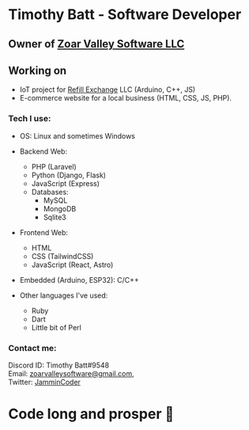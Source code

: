 # Timothy Batt - Software Developer
## Owner of [Zoar Valley Software LLC](https://github.com/zvsoftware)  

## Working on
- IoT project for [Refill Exchange](https://www.refillexchange.com/) LLC (Arduino, C++, JS)
- E-commerce website for a local business (HTML, CSS, JS, PHP).  

### Tech I use:
- OS: Linux and sometimes Windows
  
- Backend Web:
  - PHP (Laravel)
  - Python (Django, Flask)
  - JavaScript (Express)
  - Databases:
    - MySQL
    - MongoDB  
    - Sqlite3   
  
- Frontend Web:
  - HTML  
  - CSS (TailwindCSS)  
  - JavaScript (React, Astro)  

- Embedded (Arduino, ESP32): 
   C/C++

- Other languages I've used:
  - Ruby
  - Dart
  - Little bit of Perl

### Contact me:  
  Discord ID: Timothy Batt#9548   
  Email: [zoarvalleysoftware@gmail.com](mailto:zoarvalleysoftware@gmail.com),  
  Twitter: [JamminCoder](https://twitter.com/JamminCoder)  
  
# Code long and prosper 🖖

